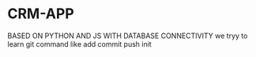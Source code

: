 # CRM-APP
BASED ON PYTHON AND JS WITH DATABASE CONNECTIVITY
we tryy to learn git command like 
add 
commit 
push
init
